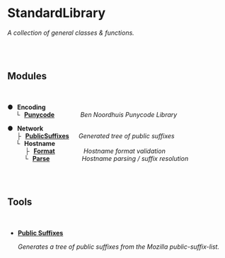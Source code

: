 
# StandardLibrary

*A collection of general classes & functions.*

<br>
<br>

## Modules

<br>

**●  Encoding**  
    **└  [Punycode]**                                              *Ben Noordhuis Punycode Library*

**●  Network**  
      **├  [PublicSuffixes]**                 *Generated tree of public suffixes*  
    **└  Hostname**  
          **├  [Format]**                                                   *Hostname format validation*  
        **└  [Parse]**                                                        *Hostname parsing / suffix resolution*

<br>
<br>

## Tools

<br>

-   **[Public Suffixes][Tool PSL]**
    
    *Generates a tree of public suffixes from the Mozilla public-suffix-list.*

<br>


<!----------------------------------------------------------------------------->

[PublicSuffixes]: Source/Network/PublicSuffixes.js
[Punycode]: Source/Encoding/Punycode.js
[Format]: Source/Network/Format.js
[Parse]: Source/Network/Parse.js

[Tool PSL]: Tools/PublicSuffixes
